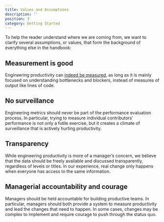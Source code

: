 ```yaml
---
title: Values and Assumptions
description: ''
position: 3
category: Getting Started
---
```

To help the reader understand where we are coming from, we want to clarify several assumptions, or values, that form the background of everything else in the handbook:

## Measurement is good
Engineering productivity can [indeed be measured](https://www.okayhq.com/blog/engineering-productivity-can-be-measured), as long as it is mainly focused on understanding bottlenecks and blockers, instead of measures of output like lines of code.

## No surveillance
Engineering metrics should never be part of the performance evaluation process. In particular, trying to measure individual contributors’ performance is not only a futile exercise, but it creates a climate of surveillance that is actively hurting productivity.

## Transparency 
While engineering productivity is more of a manager’s concern, we believe that the data should be freely available and discussed transparently, regardless of levels or titles. In our experience, real change only happens when everyone has access to the same information.

## Managerial accountability and courage
Managers should be held accountable for building productive teams. In particular, managers should both provide a system to measure productivity and lead the changes that need to happen. In some cases, changes may be complex to implement and require courage to push through the status quo.
